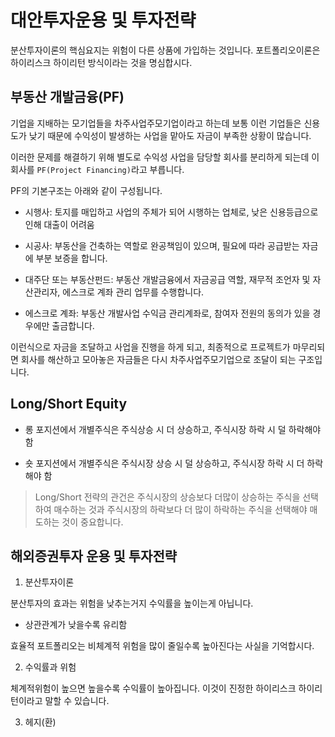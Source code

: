 # 대안투자운용 및 투자전략

분산투자이론의 핵심요지는 위험이 다른 상품에 가입하는 것입니다.
포트폴리오이론은 하이리스크 하이리턴 방식이라는 것을 명심합시다.

## 부동산 개발금융(PF)

기업을 지배하는 모기업들을 차주사업주모기업이라고 하는데 보통 이런 기업들은 신용도가 낮기 때문에 수익성이 발생하는 사업을 맡아도 자금이 부족한 상황이 많습니다.

이러한 문제를 해결하기 위해 별도로 수익성 사업을 담당할 회사를 분리하게 되는데 이 회사를 `PF(Project Financing)`라고 부릅니다.

PF의 기본구조는 아래와 같이 구성됩니다.

- 시행사: 토지를 매입하고 사업의 주체가 되어 시행하는 업체로, 낮은 신용등급으로 인해 대출이 어려움

- 시공사: 부동산을 건축하는 역할로 완공책임이 있으며, 필요에 따라 공급받는 자금에 부분 보증을 합니다.

- 대주단 또는 부동산펀드: 부동산 개발금융에서 자금공급 역할, 재무적 조언자 및 자산관리자, 에스크로 계좌 관리 업무를 수행합니다.

- 에스크로 계좌: 부동산 개발사업 수익금 관리계좌로, 참여자 전원의 동의가 있을 경우에만 출금합니다.

이런식으로 자금을 조달하고 사업을 진행을 하게 되고, 최종적으로 프로젝트가 마무리되면 회사를 해산하고 모아놓은 자금들은 다시 차주사업주모기업으로 조달이 되는 구조입니다.


 ## Long/Short Equity

- 롱 포지션에서 개별주식은 주식상승 시 더 상승하고, 주식시장 하락 시 덜 하락해야함

- 숏 포지션에서 개별주식은 주식시장 상승 시 덜 상승하고, 주식시장 하락 시 더 하락해야 함

> Long/Short 전략의 관건은 주식시장의 상승보다 더많이 상승하는 주식을 선택하여 매수하는 것과 주식시장의 하락보다 더 많이 하락하는 주식을 선택해야 매도하는 것이 중요합니다.



## 해외증권투자 운용 및 투자전략

1. 분산투자이론

분산투자의 효과는 위험을 낮추는거지 수익률을 높이는게 아닙니다.

- 상관관계가 낮을수록 유리함

효율적 포트폴리오는 비체계적 위험을 많이 줄일수록 높아진다는 사실을 기억합시다.

2. 수익률과 위험
 
 체계적위험이 높으면 높을수록 수익률이 높아집니다. 이것이 진정한 하이리스크 하이리턴이라고 말할 수 있습니다.


3. 헤지(환)
